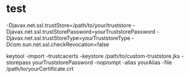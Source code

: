 # test

-Djavax.net.ssl.trustStore=/path/to/your/truststore -Djavax.net.ssl.trustStorePassword=yourTruststorePassword -Djavax.net.ssl.trustStoreType=yourTruststoreType -Dcom.sun.net.ssl.checkRevocation=false


keytool -import -trustcacerts -keystore /path/to/custom-truststore.jks -storepass yourTruststorePassword -noprompt -alias yourAlias -file /path/to/yourCertificate.crt
